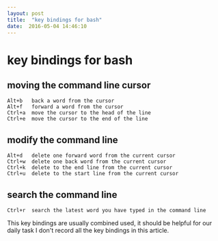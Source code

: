 ```yaml
---
layout: post
title:  "key bindings for bash"
date:  2016-05-04 14:46:10
---
```


# key bindings for bash

## moving the command line cursor
    Alt+b	back a word from the cursor
    Alt+f	forward a word from the cursor
    Ctrl+a	move the cursor to the head of the line
    Ctrl+e	move the cursor to the end of the line

## modify the command line
    Alt+d	delete one forward word from the current cursor
    Ctrl+w	delete one back word from the current cursor
    Ctrl+k	delete to the end line from the current cursor
    Ctrl+u	delete to the start line from the current cursor

## search the command line
    Ctrl+r	search the latest word you have typed in the command line

This key bindings are usually combined used, it should be helpful for our daily task
I don't record all the key bindings in this article.
